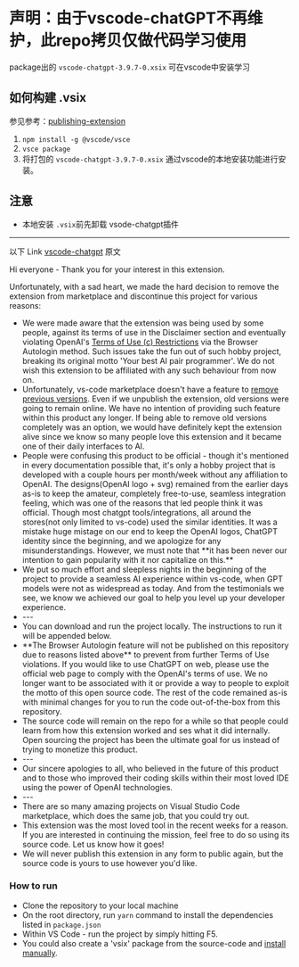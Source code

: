 # 声明：由于vscode-chatGPT不再维护，此repo拷贝仅做代码学习使用
package出的 `vscode-chatgpt-3.9.7-0.xsix` 可在vscode中安装学习

## 如何构建 .vsix 
参见参考：[publishing-extension](https://code.visualstudio.com/api/working-with-extensions/publishing-extension)
1. `npm install -g @vscode/vsce`
2. `vsce package`
3. 将打包的 `vscode-chatgpt-3.9.7-0.xsix` 通过vscode的本地安装功能进行安装。
   
## 注意
* 本地安装 `.vsix`前先卸载 vsode-chatgpt插件

---
以下 Link [vscode-chatgpt](https://github.com/gencay/vscode-chatgpt) 原文 


<p>
  Hi everyone - Thank you for your interest in this extension.

Unfortunately, with a sad heart, we made the hard decision to remove the extension from marketplace and discontinue this project for various reasons:

</p>
<ul>
  <li>We were made aware that the extension was being used by some people, against its terms of use in the Disclaimer section and eventually violating OpenAI's <a href="https://openai.com/policies/terms-of-use">Terms of Use (c) Restrictions</a> via the Browser Autologin method. Such issues take the fun out of such hobby project, breaking its original motto 'Your best AI pair programmer'. We do not wish this extension to be affiliated with any such behaviour from now on.</li>
  <li>Unfortunately, vs-code marketplace doesn't have a feature to <a href="https://github.com/microsoft/vsmarketplace/issues/235">remove previous versions</a>. Even if we unpublish the extension, old versions were going to remain online. We have no intention of providing such feature within this product any longer. If being able to remove old versions completely was an option, we would have definitely kept the extension alive since we know so many people love this extension and it became one of their daily interfaces to AI.</li>
  <li>People were confusing this product to be official - though it's mentioned in every documentation possible that, it's only a hobby project that is developed with a couple hours per month/week without any affiliation to OpenAI. The designs(OpenAI logo + svg) remained from the earlier days as-is to keep the amateur, completely free-to-use, seamless integration feeling, which was one of the reasons that led people think it was official. Though most chatgpt tools/integrations, all around the stores(not only limited to vs-code) used the similar identities. It was a mistake huge mistage on our end to keep the OpenAI logos, ChatGPT identity since the beginning, and we apologize for any misunderstandings. However, we must note that **it has been never our intention to gain popularity with it nor capitalize on this.**</li>
  <li>We put so much effort and sleepless nights in the beginning of the project to provide a seamless AI experience within vs-code, when GPT models were not as widespread as today. And from the testimonials we see, we know we achieved our goal to help you level up your developer experience.</li>
  <li>---</li>
  <li>You can download and run the project locally. The instructions to run it will be appended below.</li>
  <li>**The Browser Autologin feature will not be published on this repository due to reasons listed above** to prevent from further Terms of Use violations. If you would like to use ChatGPT on web, please use the official web page to comply with the OpenAI's terms of use. We no longer want to be associated with it or provide a way to people to exploit the motto of this open source code. The rest of the code remained as-is with minimal changes for you to run the code out-of-the-box from this repository.</li>
  <li>The source code will remain on the repo for a while so that people could learn from how this extension worked and ses what it did internally. Open sourcing the project has been the ultimate goal for us instead of trying to monetize this product.</li>
  <li>---</li>
  <li>Our sincere apologies to all, who believed in the future of this product and to those who improved their coding skills within their most loved IDE using the power of OpenAI technologies.</li>
  <li>---</li>
  <li>There are so many amazing projects on Visual Studio Code marketplace, which does the same job, that you could try out.</li>
  <li>This extension was the most loved tool in the recent weeks for a reason. If you are interested in continuing the mission, feel free to do so using its source code. Let us know how it goes!</li>
  <li>We will never publish this extension in any form to public again, but the source code is yours to use however you'd like.</li>
</ul>

### How to run

- Clone the repository to your local machine
- On the root directory, run `yarn` command to install the dependencies listed in `package.json`
- Within VS Code - run the project by simply hitting F5.
- You could also create a 'vsix' package from the source-code and <a href="https://code.visualstudio.com/docs/editor/extension-marketplace#_install-from-a-vsix">install manually</a>.
